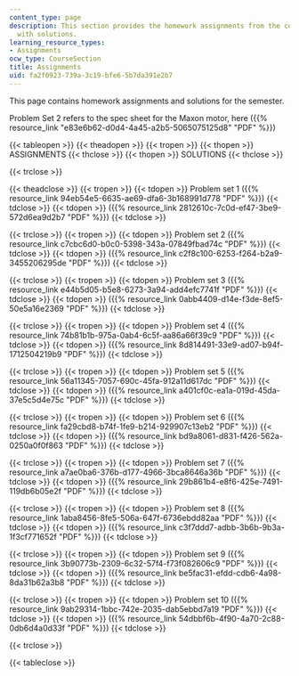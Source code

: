 ```yaml
---
content_type: page
description: This section provides the homework assignments from the course along
  with solutions.
learning_resource_types:
- Assignments
ocw_type: CourseSection
title: Assignments
uid: fa2f0923-739a-3c19-bfe6-5b7da391e2b7
---
```


This page contains homework assignments and solutions for the semester.

Problem Set 2 refers to the spec sheet for the Maxon motor, here ({{% resource_link "e83e6b62-d0d4-4a45-a2b5-5065075125d8" "PDF" %}})

{{< tableopen >}}
{{< theadopen >}}
{{< tropen >}}
{{< thopen >}}
ASSIGNMENTS
{{< thclose >}}
{{< thopen >}}
SOLUTIONS
{{< thclose >}}

{{< trclose >}}

{{< theadclose >}}
{{< tropen >}}
{{< tdopen >}}
Problem set 1 ({{% resource_link 94eb54e5-6635-ae69-dfa6-3b168991d778 "PDF" %}})
{{< tdclose >}}
{{< tdopen >}}
({{% resource_link 2812610c-7c0d-ef47-3be9-572d6ea9d2b7 "PDF" %}})
{{< tdclose >}}

{{< trclose >}}
{{< tropen >}}
{{< tdopen >}}
Problem set 2 ({{% resource_link c7cbc6d0-b0c0-5398-343a-07849fbad74c "PDF" %}})
{{< tdclose >}}
{{< tdopen >}}
({{% resource_link c2f8c100-6253-f264-b2a9-3455206295de "PDF" %}})
{{< tdclose >}}

{{< trclose >}}
{{< tropen >}}
{{< tdopen >}}
Problem set 3 ({{% resource_link e44b5d05-b5e8-6273-3a94-add4efc7741f "PDF" %}})
{{< tdclose >}}
{{< tdopen >}}
({{% resource_link 0abb4409-d14e-f3de-8ef5-50e5a16e2369 "PDF" %}})
{{< tdclose >}}

{{< trclose >}}
{{< tropen >}}
{{< tdopen >}}
Problem set 4 ({{% resource_link 74b81b1b-975a-0ab4-6c5f-aa86a66f39c9 "PDF" %}})
{{< tdclose >}}
{{< tdopen >}}
({{% resource_link 8d814491-33e9-ad07-b94f-1712504219b9 "PDF" %}})
{{< tdclose >}}

{{< trclose >}}
{{< tropen >}}
{{< tdopen >}}
Problem set 5 ({{% resource_link 56a11345-7057-690c-45fa-912a11d617dc "PDF" %}})
{{< tdclose >}}
{{< tdopen >}}
({{% resource_link a401cf0c-ea1a-019d-45da-37e5c5d4e75c "PDF" %}})
{{< tdclose >}}

{{< trclose >}}
{{< tropen >}}
{{< tdopen >}}
Problem set 6 ({{% resource_link fa29cbd8-b74f-1fe9-b214-929907c13eb2 "PDF" %}})
{{< tdclose >}}
{{< tdopen >}}
({{% resource_link bd9a8061-d831-f426-562a-0250a0f0f863 "PDF" %}})
{{< tdclose >}}

{{< trclose >}}
{{< tropen >}}
{{< tdopen >}}
Problem set 7 ({{% resource_link a7ae0ba6-376b-d177-4966-3bca8646a36b "PDF" %}})
{{< tdclose >}}
{{< tdopen >}}
({{% resource_link 29b861b4-e8f6-425e-7491-119db6b05e2f "PDF" %}})
{{< tdclose >}}

{{< trclose >}}
{{< tropen >}}
{{< tdopen >}}
Problem set 8 ({{% resource_link 1aba8456-8fe5-506a-647f-6736ebdd82aa "PDF" %}})
{{< tdclose >}}
{{< tdopen >}}
({{% resource_link c3f7ddd7-adbb-3b6b-9b3a-1f3cf771652f "PDF" %}})
{{< tdclose >}}

{{< trclose >}}
{{< tropen >}}
{{< tdopen >}}
Problem set 9 ({{% resource_link 3b90773b-2309-6c32-57f4-f73f082606c9 "PDF" %}})
{{< tdclose >}}
{{< tdopen >}}
({{% resource_link be5fac31-efdd-cdb6-4a98-8da31b62a3b8 "PDF" %}})
{{< tdclose >}}

{{< trclose >}}
{{< tropen >}}
{{< tdopen >}}
Problem set 10 ({{% resource_link 9ab29314-1bbc-742e-2035-dab5ebbd7a19 "PDF" %}})
{{< tdclose >}}
{{< tdopen >}}
({{% resource_link 54dbbf6b-4f90-4a70-2c88-0db6d4a0d33f "PDF" %}})
{{< tdclose >}}

{{< trclose >}}

{{< tableclose >}}